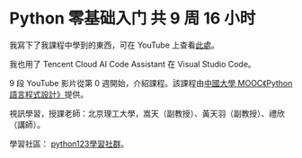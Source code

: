 # Python 零基础入门 共 9 周 16 小时

我寫下了我課程中學到的東西，可在 YouTube 上查看[此處](https://www.youtube.com/watch?v=344U7yUmg-g&list=PLSjGo7VFRWbukIX3KRBgXB99NVz-IbWuJ)。

我也用了 Tencent Cloud AI Code Assistant 在 Visual Studio Code。

9 段 YouTube 影片從第 0 週開始，介紹課程。該課程由[中國大學 MOOC《Python語言程式設計》](https://www.icourse163.org/course/BIT-268001)提供。

視訊學習，授課老師：北京理工大學，嵩天（副教授）、黃天羽（副教授）、禮欣（講師）。

學習社區： [python123學習社群](https://python123.io/)。